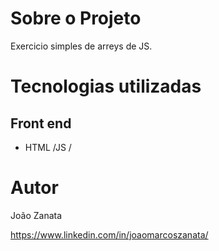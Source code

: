 
# Sobre o Projeto

Exercicio simples de arreys de JS.

# Tecnologias utilizadas
## Front end
- HTML /JS / 


# Autor

João Zanata

https://www.linkedin.com/in/joaomarcoszanata/
